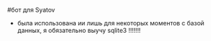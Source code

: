 #бот для Syatov

- была использована ии лишь для некоторых моментов с базой данных, я обязательно выучу sqlite3 !!!!!!!